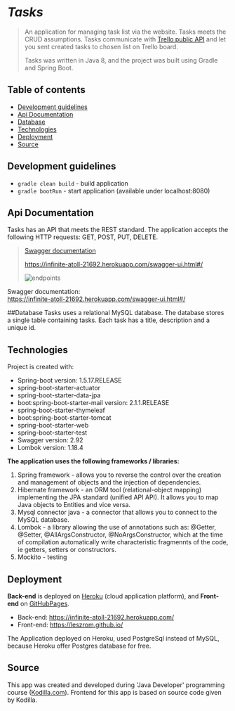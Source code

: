 # *Tasks*
>An application for managing task list via the website. Tasks meets the CRUD assumptions. Tasks communicate with [Trello public API](https://developers.trello.com/reference#introduction) and let you sent created tasks to chosen list on Trello board.
>
>Tasks was written in Java 8, and the project was built using Gradle and Spring Boot.

## Table of contents
* [Development guidelines](#development-guidelines)
* [Api Documentation](#api-documentation)
* [Database](#database)
* [Technologies](#technologies)
* [Deployment](#deployment)
* [Source](#source)

## Development guidelines
* `gradle clean build` - build application
* `gradle bootRun` - start application (available under localhost:8080)

## Api Documentation
Tasks has an API that meets the REST standard. The application accepts the following HTTP requests: GET, POST, PUT, DELETE.

> [Swagger documentation](https://infinite-atoll-21692.herokuapp.com/swagger-ui.html#/)
>
> https://infinite-atoll-21692.herokuapp.com/swagger-ui.html#/
>
>![endpoints](https://user-images.githubusercontent.com/41355377/57110186-ef7baf00-6d37-11e9-9889-d96b868b98f1.PNG)

Swagger documentation:\
https://infinite-atoll-21692.herokuapp.com/swagger-ui.html#/

##Database
Tasks uses a relational MySQL database. The database stores a single table containing tasks. Each task has a title, description and a unique id.

## Technologies
Project is created with:
* Spring-boot version: 1.5.17.RELEASE
* spring-boot-starter-actuator
* spring-boot-starter-data-jpa
* boot:spring-boot-starter-mail version: 2.1.1.RELEASE
* spring-boot-starter-thymeleaf
* boot:spring-boot-starter-tomcat
* spring-boot-starter-web
* spring-boot-starter-test
* Swagger version: 2.92
* Lombok version: 1.18.4

**The application uses the following frameworks / libraries:**
1. Spring framework - allows you to reverse the control over the creation and management of objects and the injection of dependencies.
2. Hibernate framework - an ORM tool (relational-object mapping) implementing the JPA standard (unified API API). It allows you to map Java objects to Entities and vice versa.
3. Mysql connector java - a connector that allows you to connect to the MySQL database.
4. Lombok - a library allowing the use of annotations such as: @Getter, @Setter, @AllArgsConstructor, @NoArgsConstructor, which at the time of compilation automatically write characteristic fragmennts of the code, ie getters, setters or constructors.
5. Mockito - testing

## Deployment
**Back-end** is deployed on [Heroku](https://www.heroku.com/) (cloud application platform), and **Front-end** on [GitHubPages](https://pages.github.com/).
* Back-end: https://infinite-atoll-21692.herokuapp.com/
* Front-end: https://leszrom.github.io/

The Application deployed on Heroku, used PostgreSql instead of MySQL, because Heroku offer Postgres database for free.

## Source
This app was created and developed during 'Java Developer' programming course ([Kodilla.com](https://kodilla.com/pl)).
Frontend for this app is based on source code given by Kodilla.
